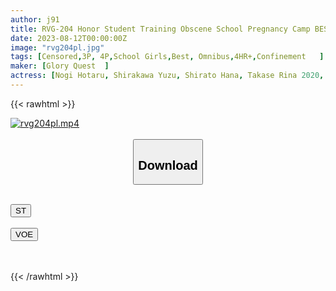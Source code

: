 ```yaml
---
author: j91
title: RVG-204 Honor Student Training Obscene School Pregnancy Camp BEST VOL.1
date: 2023-08-12T00:00:00Z
image: "rvg204pl.jpg"
tags: [Censored,3P, 4P,School Girls,Best, Omnibus,4HR+,Confinement	 ]
maker: [Glory Quest  ]
actress: [Nogi Hotaru, Shirakawa Yuzu, Shirato Hana, Takase Rina 2020, Tsuji Sakura ]
---
```



{{< rawhtml >}}

<div class="video" data-videoid="VWPWb0LJgziKlYo">
    <a href="javascript:;">
        <img src="https://my.j91.asia/posts/rvg204pl/rvg204pl.jpg" width="WIDTH" height="HEIGHT" alt="rvg204pl.mp4" loading="lazy">
    </a>
</div>

<script type="text/javascript" src="https://j91.asia/asset/on-demand-st.js"></script>

<br>
  <link rel="stylesheet" href="https://j91.asia/asset/bs5.css">
  
  <center>
  <button class="btn btn-primary" type="button" data-bs-toggle="collapse" data-bs-target=".multi-collapse" aria-expanded="false" aria-controls="multiCollapseExample1 multiCollapseExample2"><h2>Download</h2></button></center>
</p>
<div class="row">
  <div class="col">
    <div class="collapse multi-collapse" id="multiCollapseExample1">
      <div class="card card-body">
	      	      <br>
<div class="buttons">  
<a href="https://streamtape.to/v/VWPWb0LJgziKlYo"><button class="btn-hover color-3"><i class="fa fa-download"></i> ST</button></a></div>
    </div>
  </div>
</div>
  <div class="col">
    <div class="collapse multi-collapse" id="multiCollapseExample2">
      <div class="card card-body">
	      <br>
<div class="buttons">
    <a href="https://voe.sx/g6xm4gizqebt"><button class="btn-hover color-9"><i class="fa fa-download"></i> VOE</button></a></div>
<br><br>
      </div>
    </div>
  </div>
</div>

{{< /rawhtml >}}